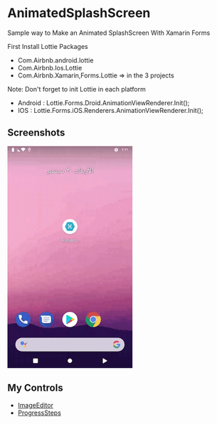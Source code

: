# AnimatedSplashScreen
Sample way to Make an Animated SplashScreen With Xamarin Forms 

First Install Lottie Packages

- Com.Airbnb.android.lottie 
- Com.Airbnb.Ios.Lottie 
- Com.Airbnb.Xamarin,Forms.Lottie => in the 3 projects 

Note: 
Don't forget to init Lottie in each platform 
- Android : Lottie.Forms.Droid.AnimationViewRenderer.Init();
- IOS : Lottie.Forms.iOS.Renderers.AnimationViewRenderer.Init();

## Screenshots
![alt text](https://github.com/osamaelhosany/AnimatedSplashScreen/blob/master/Gif/android.gif)


## My Controls
- [ImageEditor](https://github.com/osamaelhosany/ImageEditor-XamarinForms)
- [ProgressSteps](https://github.com/osamaelhosany/ProgressSteps)
